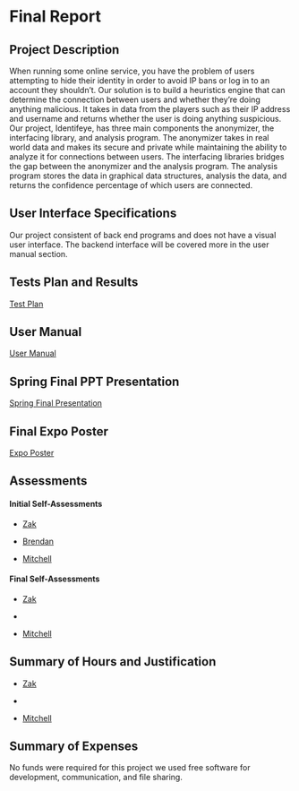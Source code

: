 ﻿# Final Report
## Project Description 
When running some online service, you have the problem of users attempting to hide their identity in order to avoid IP bans or log in to an account they shouldn’t. Our solution is to build a heuristics engine that can determine the connection between users and whether they’re doing anything malicious. It takes in data from the players such as their IP address and username and returns whether the user is doing anything suspicious.
Our project, Identifeye, has three main components the anonymizer, the interfacing library, and analysis program. The anonymizer takes in real world data and makes its secure and private while maintaining the ability to analyze it for connections between users. The interfacing libraries bridges the gap between the anonymizer and the analysis program. The analysis program stores the data in graphical data structures, analysis the data, and returns the confidence percentage of which users are connected. 

## User Interface Specifications 
Our project consistent of back end programs and does not have a visual user interface. The backend interface will be covered more in the user manual section.  

## Tests Plan and Results 
[Test Plan](../Test%20Plan.pdf)

## User Manual 
[User Manual](../User_documentation.md)

## Spring Final PPT Presentation 
[Spring Final Presentation](../Spring_final_Presentation.pdf)

## Final Expo Poster 
[Expo Poster](../Poster_identifeye.pdf)

## Assessments
####  Initial Self-Assessments 
* [Zak](../Assignment%203/fahey.md)

* [Brendan](../Assignment%203/FisherAssignment3.pdf)

* [Mitchell](../Assignment%203/haas_assignment_3.md)

#### Final Self-Assessments
* [Zak](self_assessment_fahey.md)

* 

* [Mitchell](self_assessment_haas.pdf)

## Summary of Hours and Justification 
* [Zak](effort_matrix_fahey.md)

*

* [Mitchell](effort_matrix_haas.md)

## Summary of Expenses 
No funds were required for this project we used free software for development, communication, and file sharing. 


